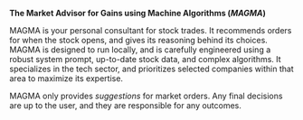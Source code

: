 <b> The Market Advisor for Gains using Machine Algorithms (<i>MAGMA</i>)</b>

MAGMA is your personal consultant for stock trades. It recommends orders for when the stock opens, and gives its reasoning behind its choices.
MAGMA is designed to run locally, and is carefully engineered using a robust system prompt, up-to-date stock data, and complex algorithms.
It specializes in the tech sector, and prioritizes selected companies within that area to maximize its expertise.

MAGMA only provides <i>suggestions</i> for market orders. Any final decisions are up to the user, and they are responsible for any outcomes.
